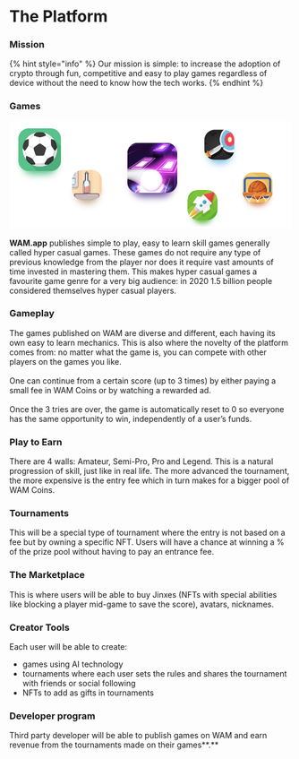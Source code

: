 # The Platform

### Mission

{% hint style="info" %}
Our mission is simple: to increase the adoption of crypto through fun, competitive and easy to play games regardless of device without the need to know how the tech works.
{% endhint %}

### Games

![](.gitbook/assets/games.png)

**WAM.app** publishes simple to play, easy to learn skill games generally called hyper casual games. These games do not require any type of previous knowledge from the player nor does it require vast amounts of time invested in mastering them. This makes hyper casual games a favourite game genre for a very big audience: in 2020 1.5 billion people considered themselves hyper casual players.

### **Gameplay**

The games published on WAM are diverse and different, each having its own easy to learn mechanics. This is also where the novelty of the platform comes from: no matter what the game is, you can compete with other players on the games you like.\
\
One can continue from a certain score (up to 3 times) by either paying a small fee in WAM Coins or by watching a rewarded ad.\
\
Once the 3 tries are over, the game is automatically reset to 0 so everyone has the same opportunity to win, independently of a user’s funds.

### **Play to Earn**

There are 4 walls: Amateur, Semi-Pro, Pro and Legend. This is a natural progression of skill, just like in real life. The more advanced the tournament, the more expensive is the entry fee which in turn makes for a bigger pool of WAM Coins.

### **Tournaments**

This will be a special type of tournament where the entry is not based on a fee but by owning a specific NFT. Users will have a chance at winning a % of the prize pool without having to pay an entrance fee.

### **The Marketplace**

This is where users will be able to buy Jinxes (NFTs with special abilities like blocking a player mid-game to save the score), avatars, nicknames.

### **Creator Tools**

Each user will be able to create:

* games using AI technology
* tournaments where each user sets the rules and shares the tournament with friends or social following
* NFTs to add as gifts in tournaments

### **Developer program**

Third party developer will be able to publish games on WAM and earn revenue from the tournaments made on their games**.**
